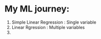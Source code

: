# My ML journey:
1. Simple Linear Regression : Single variable
2. Linear Rgression : Multiple variables
3. 
